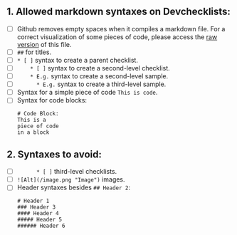 ## 1. Allowed markdown syntaxes on Devchecklists:
  * [ ] Github removes empty spaces when it compiles a markdown file. For a correct visualization of some pieces of code, please access the [raw version](https://raw.githubusercontent.com/vintasoftware/devchecklists-template/master/checklist-us.md) of this file.
  * [ ] `##` for titles.
  * [ ] `* [ ]` syntax to create a parent checklist.
  * [ ] `    * [ ]` syntax to create a second-level checklist.
  * [ ] `    * E.g.` syntax to create a second-level sample.
  * [ ] `      * E.g.` syntax to create a third-level sample.
  * [ ] Syntax for a simple piece of code `This is code`.
  * [ ] Syntax for code blocks:
    ```
    # Code Block:
	This is a 
	piece of code 
	in a block
    ```

## 2. Syntaxes to avoid:
  * [ ] `      * [ ]` third-level checklists.
  * [ ] `![Alt](/image.png "Image")` images.
  * [ ] Header syntaxes besides `## Header 2`:
      ```
      # Header 1
      ### Header 3
      #### Header 4
      ##### Header 5
      ###### Header 6 
      ```
